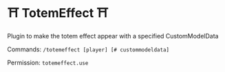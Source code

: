 # ⛩️ TotemEffect ⛩️
Plugin to make the totem effect appear with a specified CustomModelData

Commands:
`/totemeffect [player] [# custommodeldata]`

Permission:
`totemeffect.use`
